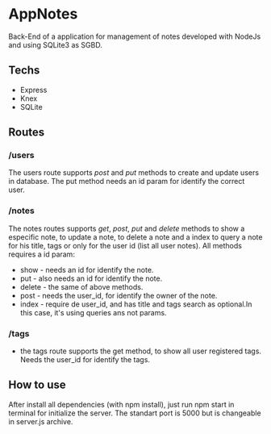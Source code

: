 # AppNotes
Back-End of a application for management of notes developed with NodeJs and using SQLite3 as SGBD.

## Techs
- Express
- Knex
- SQLite

## Routes

### /users
The users route supports *post* and *put* methods to create and update users in database. The put method needs an id param for identify the correct user.

### /notes
The notes routes supports *get*, *post*, *put* and *delete* methods to show a especific note, to update a note, to delete a note and a index to query a note for his title, tags or only for the user id (list all user notes). All methods requires a id param:

- show - needs an id for identify the note.
- put  - also needs an id for identify the note.
- delete - the same of above methods.
- post - needs the user_id, for identify the owner of the note.
- index - require de user_id, and has title and tags search as optional.In this case, it's using queries ans not params.

### /tags
- the tags route supports the get method, to show all user registered tags. Needs the user_id for identify the tags.

## How to use
 After install all dependencies (with npm install), just run npm start in terminal for initialize the server. The standart port is 5000 but is changeable in server.js archive.
